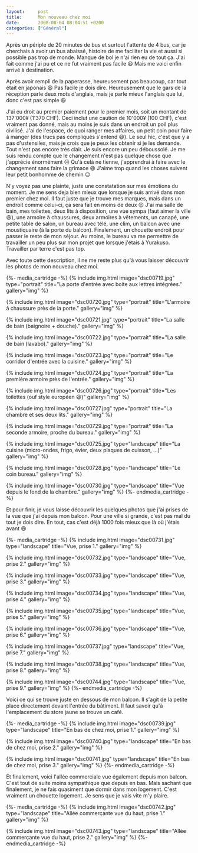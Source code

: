 ```yaml
---
layout:     post
title:      Mon nouveau chez moi
date:       2008-08-04 08:04:51 +0200
categories: ["Général"]
---
```


Après un périple de 20 minutes de bus et surtout l'attente de 4 bus, car je cherchais à avoir un bus abaissé,
histoire de me faciliter la vie et aussi si possible pas trop de monde. Manque de bol je n'ai rien eu de tout ça.
J'ai fait comme j'ai pu et ce ne fut vraiment pas facile :laughing: Mais me voici enfin arrivé à destination.

<!--more-->

Après avoir rempli de la paperasse, heureusement pas beaucoup, car tout était en japonais :laughing: Pas facile je dois
dire. Heureusement que le gars de la réception parle deux mots d'anglais, mais je parle mieux l'anglais que lui,
donc c'est pas simple :laughing:

J'ai eu droit au premier paiement pour le premier mois, soit un montant de 137'000¥ (1'370 CHF). Ceci inclut une
caution de 10'000¥ (100 CHF), c'est vraiment pas donné, mais au moins je suis dans un endroit un poil plus
civilisé. J'ai de l'espace, de quoi ranger mes affaires, un petit coin pour faire à manger (des trucs pas
compliqués s'entend :laughing:). Le seul hic, c'est que y a pas d'ustensiles, mais je crois que je peux les obtenir si je
les demande. Tout n'est pas encore très clair. Je suis encore un peu déboussolé. Je me suis rendu compte que le
changement n'est pas quelque chose que j'apprécie énormément :confounded: Qu'à celà ne tienne, j'apprendrai à faire avec le
changement sans faire la grimace :laughing: J'aime trop quand les choses suivent leur petit bonhomme de chemin :wink:

N'y voyez pas une plainte, juste une constatation sur mes émotions du moment. Je me sens deja bien mieux que
lorsque je suis arrivé dans mon premier chez moi. Il faut juste que je trouve mes marques, mais dans un endroit
comme celui-ci, ça sera fait en moins de deux :wink: J'ai ma salle de bain, mes toilettes, deux lits à disposition, une
vue sympa (faut aimer la ville :laughing:), une armoire à chaussures, deux armoires à vêtements, un canapé, une petite
table de salon, un bureau avec télé, une clim, un balcon avec une moustiquaire (à la porte du balcon). Finalement,
un chouette endroit pour passer le reste de mon séjour. Au moins, le bureau va me permettre de travailler un peu
plus sur mon projet que lorsque j'étais à Yurakuso. Travailler par terre c'est pas top.

Avec toute cette description, il ne me reste plus qu'à vous laisser découvrir les photos de mon nouveau chez moi.

{%- media_cartridge -%}
{% include img.html
    image="dsc00719.jpg"
    type="portrait"
    title="La porte d'entrée avec boite aux lettres intégrées."
    gallery="img"
%}

{% include img.html
    image="dsc00720.jpg"
    type="portrait"
    title="L'armoire à chaussure près de la porte."
    gallery="img"
%}

{% include img.html
    image="dsc00721.jpg"
    type="portrait"
    title="La salle de bain (baignoire + douche)."
    gallery="img"
%}

{% include img.html
    image="dsc00722.jpg"
    type="portrait"
    title="La salle de bain (lavabo)."
    gallery="img"
%}

{% include img.html
    image="dsc00723.jpg"
    type="portrait"
    title="Le corridor d'entrée avec la cuisine."
    gallery="img"
%}

{% include img.html
    image="dsc00724.jpg"
    type="portrait"
    title="La première armoire près de l'entrée."
    gallery="img"
%}

{% include img.html
    image="dsc00726.jpg"
    type="portrait"
    title="Les toilettes (ouf style européen :laughing:)"
    gallery="img"
%}

{% include img.html
    image="dsc00727.jpg"
    type="portrait"
    title="La chambre et ses deux lits."
    gallery="img"
%}

{% include img.html
    image="dsc00729.jpg"
    type="portrait"
    title="La seconde armoire, proche du bureau."
    gallery="img"
%}

{% include img.html
    image="dsc00725.jpg"
    type="landscape"
    title="La cuisine (micro-ondes, frigo, évier, deux plaques de cuisson, ...)"
    gallery="img"
%}

{% include img.html
    image="dsc00728.jpg"
    type="landscape"
    title="Le coin bureau."
    gallery="img"
%}

{% include img.html
    image="dsc00730.jpg"
    type="landscape"
    title="Vue depuis le fond de la chambre."
    gallery="img"
%}
{%- endmedia_cartridge -%}

Et pour finir, je vous laisse découvrir les quelques photos que j'ai prises de la vue que j'ai depuis mon balcon.
Pour une ville si grande, c'est pas mal du tout je dois dire. En tout, cas c'est déjà 1000 fois mieux que là où
j'étais avant :laughing:

{%- media_cartridge -%}
{% include img.html
    image="dsc00731.jpg"
    type="landscape"
    title="Vue, prise 1."
    gallery="img"
%}

{% include img.html
    image="dsc00732.jpg"
    type="landscape"
    title="Vue, prise 2."
    gallery="img"
%}

{% include img.html
    image="dsc00733.jpg"
    type="landscape"
    title="Vue, prise 3."
    gallery="img"
%}

{% include img.html
    image="dsc00734.jpg"
    type="landscape"
    title="Vue, prise 4."
    gallery="img"
%}

{% include img.html
    image="dsc00735.jpg"
    type="landscape"
    title="Vue, prise 5."
    gallery="img"
%}

{% include img.html
    image="dsc00736.jpg"
    type="landscape"
    title="Vue, prise 6."
    gallery="img"
%}

{% include img.html
    image="dsc00737.jpg"
    type="landscape"
    title="Vue, prise 7."
    gallery="img"
%}

{% include img.html
    image="dsc00738.jpg"
    type="landscape"
    title="Vue, prise 8."
    gallery="img"
%}

{% include img.html
    image="dsc00744.jpg"
    type="landscape"
    title="Vue, prise 9."
    gallery="img"
%}
{%- endmedia_cartridge -%}

Voici ce qui se trouve juste en dessous de mon balcon. Il s'agit de la petite place directement devant l'entrée du
bâtiment. Il faut savoir qu'à l'emplacement du store jaune se trouve un café.

{%- media_cartridge -%}
{% include img.html
    image="dsc00739.jpg"
    type="landscape"
    title="En bas de chez moi, prise 1."
    gallery="img"
%}

{% include img.html
    image="dsc00740.jpg"
    type="landscape"
    title="En bas de chez moi, prise 2."
    gallery="img"
%}

{% include img.html
    image="dsc00741.jpg"
    type="landscape"
    title="En bas de chez moi, prise 3."
    gallery="img"
%}
{%- endmedia_cartridge -%}

Et finalement, voici l'allée commerciale vue également depuis mon balcon. C'est tout de suite moins sympathique que
depuis en bas. Mais sachant que finalement, je ne fais quasiment que dormir dans mon logement. C'est vraiment un
chouette logement. Je sens que je vais vite m'y plaire.

{%- media_cartridge -%}
{% include img.html
    image="dsc00742.jpg"
    type="landscape"
    title="Allée commerçante vue du haut, prise 1."
    gallery="img"
%}

{% include img.html
    image="dsc00743.jpg"
    type="landscape"
    title="Allée commerçante vue du haut, prise 2."
    gallery="img"
%}
{%- endmedia_cartridge -%}
